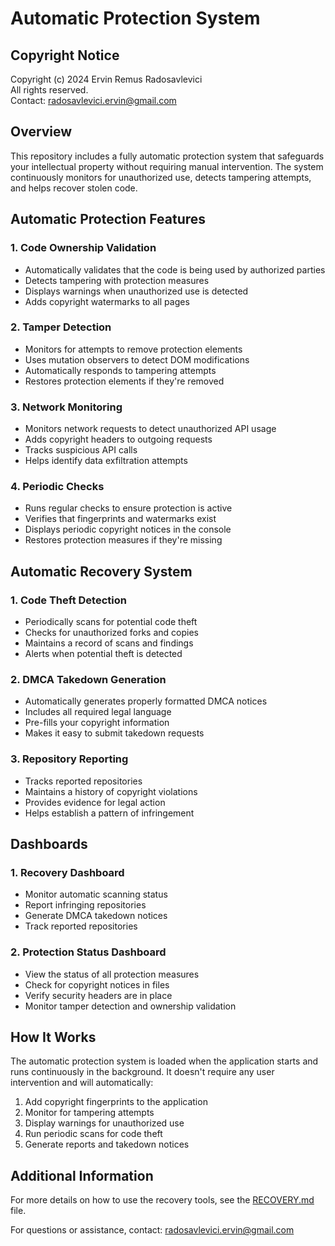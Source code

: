 # Automatic Protection System

## Copyright Notice
Copyright (c) 2024 Ervin Remus Radosavlevici  
All rights reserved.  
Contact: radosavlevici.ervin@gmail.com

## Overview

This repository includes a fully automatic protection system that safeguards your intellectual property without requiring manual intervention. The system continuously monitors for unauthorized use, detects tampering attempts, and helps recover stolen code.

## Automatic Protection Features

### 1. Code Ownership Validation

- Automatically validates that the code is being used by authorized parties
- Detects tampering with protection measures
- Displays warnings when unauthorized use is detected
- Adds copyright watermarks to all pages

### 2. Tamper Detection

- Monitors for attempts to remove protection elements
- Uses mutation observers to detect DOM modifications
- Automatically responds to tampering attempts
- Restores protection elements if they're removed

### 3. Network Monitoring

- Monitors network requests to detect unauthorized API usage
- Adds copyright headers to outgoing requests
- Tracks suspicious API calls
- Helps identify data exfiltration attempts

### 4. Periodic Checks

- Runs regular checks to ensure protection is active
- Verifies that fingerprints and watermarks exist
- Displays periodic copyright notices in the console
- Restores protection measures if they're missing

## Automatic Recovery System

### 1. Code Theft Detection

- Periodically scans for potential code theft
- Checks for unauthorized forks and copies
- Maintains a record of scans and findings
- Alerts when potential theft is detected

### 2. DMCA Takedown Generation

- Automatically generates properly formatted DMCA notices
- Includes all required legal language
- Pre-fills your copyright information
- Makes it easy to submit takedown requests

### 3. Repository Reporting

- Tracks reported repositories
- Maintains a history of copyright violations
- Provides evidence for legal action
- Helps establish a pattern of infringement

## Dashboards

### 1. Recovery Dashboard

- Monitor automatic scanning status
- Report infringing repositories
- Generate DMCA takedown notices
- Track reported repositories

### 2. Protection Status Dashboard

- View the status of all protection measures
- Check for copyright notices in files
- Verify security headers are in place
- Monitor tamper detection and ownership validation

## How It Works

The automatic protection system is loaded when the application starts and runs continuously in the background. It doesn't require any user intervention and will automatically:

1. Add copyright fingerprints to the application
2. Monitor for tampering attempts
3. Display warnings for unauthorized use
4. Run periodic scans for code theft
5. Generate reports and takedown notices

## Additional Information

For more details on how to use the recovery tools, see the [RECOVERY.md](RECOVERY.md) file.

For questions or assistance, contact: radosavlevici.ervin@gmail.com